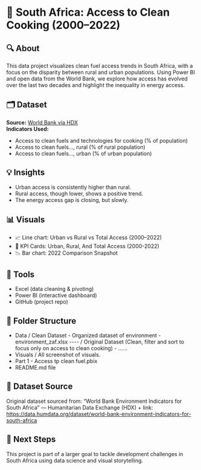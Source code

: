 # 🧪 South Africa: Access to Clean Cooking (2000–2022)

## 🔍 About
This data project visualizes clean fuel access trends in South Africa, with a focus on the disparity between rural and urban populations. Using Power BI and open data from the World Bank, we explore how access has evolved over the last two decades and highlight the inequality in energy access.

## 🗂️ Dataset
**Source:** [World Bank via HDX](https://data.humdata.org/)  
**Indicators Used:**
- Access to clean fuels and technologies for cooking (% of population)
- Access to clean fuels..., rural (% of rural population)
- Access to clean fuels..., urban (% of urban population)

## 💡 Insights
- Urban access is consistently higher than rural.
- Rural access, though lower, shows a positive trend.
- The energy access gap is closing, but slowly.

## 📊 Visuals
- 📈 Line chart: Urban vs Rural vs Total Access (2000–2022)
- 🔢 KPI Cards: Urban, Rural, And Total Access  (2000-2022)
- 📉 Bar chart: 2022 Comparison Snapshot

## 🔧 Tools
- Excel (data cleaning & pivoting)
- Power BI (interactive dashboard)
- GitHub (project repo)

## 📁 Folder Structure
- Data / Clean Dataset - Organized dataset of environment - environment_zaf.xlsx 
  ---- / Original Dataset (Clean, filter and sort to focus only on access to clean cooking) - ......
- Visuals / All screenshot of visuals.
- Part 1 - Access tp clean fuel.pbix 
- README.md file

## 📂 Dataset Source
Original dataset sourced from: “World Bank Environment Indicators for South Africa” — Humanitarian Data Exchange (HDX) 
		       + link: https://data.humdata.org/dataset/world-bank-environment-indicators-for-south-africa

## 🚀 Next Steps
This project is part of a larger goal to tackle development challenges in South Africa using data science and visual storytelling.

